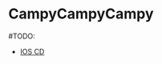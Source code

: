 # CampyCampyCampy


#TODO:
* [IOS CD](https://docs.github.com/en/actions/deployment/deploying-xcode-applications/installing-an-apple-certificate-on-macos-runners-for-xcode-development)